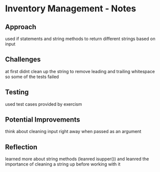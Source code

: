 # Inventory Management - Notes

## Approach
used if statements and string methods to return different strings based on input


## Challenges
at first didnt clean up the string to remove leading and trailing whitespace so some of the tests failed

## Testing
used test cases provided by exercism

## Potential Improvements
think about cleaning input right away when passed as an argument

## Reflection
learned more about string methods (leanred isupper()) and leanred the importance of cleaning a string up before working with it